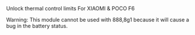 Unlock thermal control limits For XIAOMI & POCO F6

Warning: This module cannot be used with 888,8g1 because it will cause a bug in the battery status.
